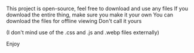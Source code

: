 This project is open-source, feel free to download and use any files
If you download the entire thing, make sure you make it your own
You can download the files for offline viewing
Don't call it yours

(I don't mind use of the .css and .js and .webp files externally)

Enjoy
